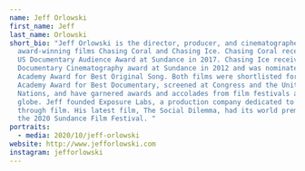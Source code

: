```yaml
---
name: Jeff Orlowski
first_name: Jeff
last_name: Orlowski
short_bio: "Jeff Orlowski is the director, producer, and cinematographer of the
  award-winning films Chasing Coral and Chasing Ice. Chasing Coral received the
  US Documentary Audience Award at Sundance in 2017. Chasing Ice received the
  Documentary Cinematography award at Sundance in 2012 and was nominated for an
  Academy Award for Best Original Song. Both films were shortlisted for an
  Academy Award for Best Documentary, screened at Congress and the United
  Nations, and have garnered awards and accolades from film festivals around the
  globe. Jeff founded Exposure Labs, a production company dedicated to impact
  through film. His latest film, The Social Dilemma, had its world premiere at
  the 2020 Sundance Film Festival. "
portraits:
  - media: 2020/10/jeff-orlowski
website: http://www.jefforlowski.com
instagram: jefforlowski
---
```

